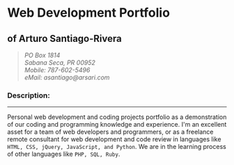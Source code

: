 # Web Development Portfolio
## of Arturo Santiago-Rivera

> _PO Box 1814<br />
Sabana Seca, PR 00952<br />
Mobile: 787-602-5496<br />
eMail: asantiago@arsari.com_

### Description:
---
Personal web development and coding projects portfolio as a demonstration of our coding and programming knowledge and experience.  I'm an excellent asset for a team of web developers and programmers, or as a freelance remote consultant for web development and code review in languages like `HTML, CSS, jQuery, JavaScript, and Python`.  We are in the learning process of other languages like `PHP, SQL, Ruby`.
